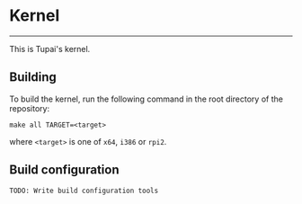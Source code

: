 # Kernel

---

This is Tupai's kernel.

## Building

To build the kernel, run the following command in the root directory of the repository:

```
make all TARGET=<target>
```

where `<target>` is one of `x64`, `i386` or `rpi2`.

## Build configuration

`TODO: Write build configuration tools`
